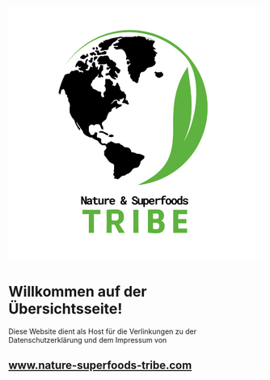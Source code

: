 ![Ein Bild des Logos von"Nature & and Superfoods Tribe"](https://raw.githubusercontent.com/tribe2nature/tribe2nature.github.io/main/Tribe%20Logo.png) 
# Willkommen auf der Übersichtsseite!
Diese Website dient als Host für die Verlinkungen zu der Datenschutzerklärung und dem Impressum von 
## www.nature-superfoods-tribe.com
